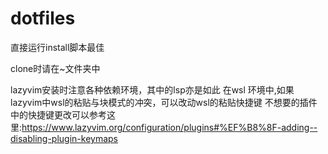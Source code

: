 # dotfiles
  直接运行install脚本最佳

  clone时请在~文件夹中

  lazyvim安装时注意各种依赖环境，其中的lsp亦是如此
  在wsl 环境中,如果lazyvim中wsl的</c-v>粘贴与块模式的<c-v>冲突，可以改动wsl的粘贴快捷键
  不想要的插件中的快捷键更改可以参考这里:https://www.lazyvim.org/configuration/plugins#%EF%B8%8F-adding--disabling-plugin-keymaps
